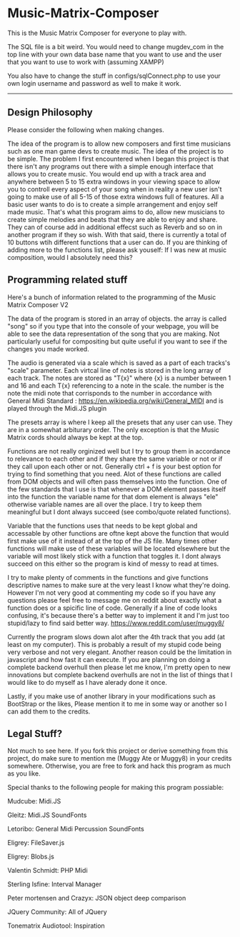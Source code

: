 # Music-Matrix-Composer
This is the Music Matrix Composer for everyone to play with.

The SQL file is a bit weird. You would need to change mugdev_com in the top line with your own data base name that you want to use and the user that you want to use to work with (assuming XAMPP)

You also have to change the stuff in configs/sqlConnect.php to use your own login username and password as well to make it work.

----

## Design Philosophy
Please consider the following when making changes. 

The idea of the program is to allow new composers and first time musicians such as one man game devs to create music. The idea of the project is to be simple. The problem I first encountered when I began this project is that there isn't any programs out there with a simple enough interface that allows you to create music. You would end up with a track area and anywhere between 5 to 15 extra windows in your viewing space to allow you to controll every aspect of your song when in reality a new user isn't going to make use of all 5-15 of those extra windows full of features. All a basic user wants to do is to create a simple arrangement and enjoy self made music. That's what this program aims to do, allow new musicians to create simple melodies and beats that they are able to enjoy and share. They can of course add in additional effecst such as Reverb and so on in another program if they so wish. With that said, there is currently a total of 10 buttons wtih different functions that a user can do. If you are thinking of adding more to the functions list, please ask youself: If I was new at music composition, would I absolutely need this?

## Programming related stuff
Here's a bunch of information related to the programming of the Music Matrix Composer V2

The data of the program is stored in an array of objects. the array is called "song" so if you type that into the console of your webpage, you will be able to see the data representation of the song that you are making. Not particularly useful for compositing but quite useful if you want to see if the changes you made worked. 

The audio is generated via a scale which is saved as a part of each tracks's "scale" parameter. Each virtcal line of notes is stored in the long array of each track. The notes are stored as "T{x}" where {x} is a number between 1 and 16 and each T{x} referencing to a note in the scale. the number is the note the midi note that corrisponds to the number in accordance with General Midi Standard : https://en.wikipedia.org/wiki/General_MIDI and is played through the Midi.JS plugin

The presets array is where I keep all the presets that any user can use. They are in a somewhat arbiturary order. The only exception is that the Music Matrix cords should always be kept at the top. 

Functions are not really orginized well but I try to group them in accordance to relevance to each other and if they share the same variable or not or if they call upon each other or not. Generally ctrl + f is your best option for trying to find something that you need. Alot of these functions are called from DOM objects and will often pass themselves into the function. One of the few standards that I use is that whenever a DOM element passes itself into the function the variable name for that dom element is always "ele" otherwise variable names are all over the place. I try to keep them meaningful but I dont always succeed (see combo/quote related functions). 

Variable that the functions uses that needs to be kept global and accessable by other functions are oftne kept above the function that would first make use of it instead of at the top of the JS file. Many times other functions will make use of these variables will be located elsewhere but the variable will most likely stick with a function that toggles it. I dont always succeed on this either so the program is kind of messy to read at times. 

I try to make plenty of comments in the functions and give functions descriptive names to make sure at the very least I know what they're doing. However I'm not very good at commenting my code so if you have any questions please feel free to message me on reddit about exactly what a function does or a spicific line of code. Generally if a line of code looks confusing, it's because there's a better way to implement it and I'm just too stupid/lazy to find said better way. https://www.reddit.com/user/muggy8/

Currently the program slows down alot after the 4th track that you add (at least on my computer). This is probably a result of my stupid code being very verbose and not very elegant. Another reason could be the limitation in javascript and how fast it can execute. If you are planning on doing a complete backend overhull then please let me know, I'm pretty open to new innovations but complete backend overhulls are not in the list of things that I would like to do myself as I have alerady done it once. 

Lastly, if you make use of another library in your modifications such as BootStrap or the likes, Please mention it to me in some way or another so I can add them to the credits.

## Legal Stuff?

Not much to see here. If you fork this project or derive something from this project, do make sure to mention me (Muggy Ate or Muggy8) in your credits somewhere. Otherwise, you are free to fork and hack this program as much as you like. 

Special thanks to the following people for making this program possiable: 

Mudcube: Midi.JS

Gleitz: Midi.JS SoundFonts

Letoribo: General Midi Percussion SoundFonts

Eligrey: FileSaver.js

Eligrey: Blobs.js

Valentin Schmidt: PHP Midi

Sterling Isfine: Interval Manager

Peter mortensen and Crazyx: JSON object deep comparison 

JQuery Community: All of JQuery

Tonematrix Audiotool: Inspiration

